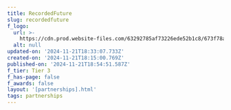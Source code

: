 ```yaml
---
title: RecordedFuture
slug: recordedfuture
f_logo:
  url: >-
    https://cdn.prod.website-files.com/63292785af73226ede52b1c8/673f78a42885d9ecece27d68_RecordedFuture%25201.svg
  alt: null
updated-on: '2024-11-21T18:33:07.733Z'
created-on: '2024-11-21T18:15:00.769Z'
published-on: '2024-11-21T18:54:51.587Z'
f_tier: Tier 3
f_has-page: false
f_awards: false
layout: '[partnerships].html'
tags: partnerships
---
```



